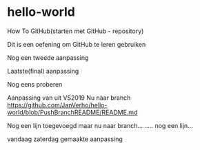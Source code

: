 # hello-world
How To GitHub(starten met GitHub - repository) 

Dit is een oefening om GitHub te leren gebruiken


Nog een tweede aanpassing


Laatste(final) aanpassing


Nog eens proberen

Aanpassing van uit VS2019
Nu naar branch
https://github.com/JanVerho/hello-world/blob/PushBranchREADME/README.md


Nog een lijn toegevoegd maar nu naar branch...
.....
nog een lijn...

vandaag zaterdag gemaakte aanpassing